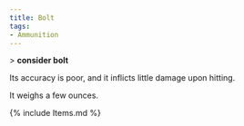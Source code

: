 ```yaml
---
title: Bolt
tags:
- Ammunition
---
```


\> **consider bolt**

Its accuracy is poor, and it inflicts little damage upon hitting.

It weighs a few ounces.

{% include Items.md %}
